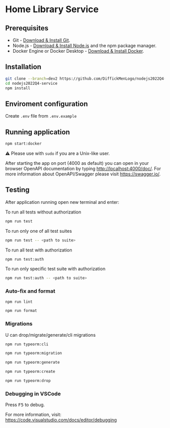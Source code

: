# Home Library Service

## Prerequisites

- Git - [Download & Install Git](https://git-scm.com/downloads).
- Node.js - [Download & Install Node.js](https://nodejs.org/en/download/) and the npm package manager.
- Docker Engine or Docker Desktop - [Download & Install Docker](https://www.docker.com/).

## Installation

```bash
git clone --branch=dev2 https://github.com/DiffickMenLogo/nodejs2022Q4-service.git
cd nodejs2022Q4-service
npm install
```

## Enviroment configuration

Create `.env` file from `.env.example`

## Running application

```bash
npm start:docker
```

:warning: Please use with `sudo` if you are a Unix-like user.

After starting the app on port (4000 as default) you can open
in your browser OpenAPI documentation by typing <http://localhost:4000/doc/>.
For more information about OpenAPI/Swagger please visit <https://swagger.io/>.

## Testing

After application running open new terminal and enter:

To run all tests without authorization

```bash
npm run test
```

To run only one of all test suites

```bash
npm run test -- <path to suite>
```

To run all test with authorization

```bash
npm run test:auth
```

To run only specific test suite with authorization

```bash
npm run test:auth -- <path to suite>
```

### Auto-fix and format

```bash
npm run lint
```

```bash
npm run format
```

### Migrations

U can drop/migrate/generate/cli migrations

```bash
npm run typeorm:cli
```

```bash
npm run typeorm:migration
```

```bash
npm run typeorm:generate
```

```bash
npm run typeorm:create
```

```bash
npm run typeorm:drop
```

### Debugging in VSCode

Press <kbd>F5</kbd> to debug.

For more information, visit: <https://code.visualstudio.com/docs/editor/debugging>
